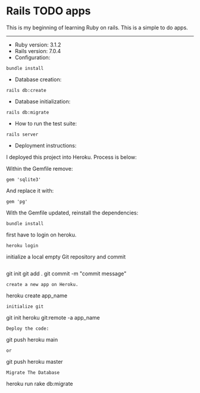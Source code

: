 # Rails TODO apps

This is my beginning of learning Ruby on rails.
This is a simple to do apps.

---

* Ruby version:
    3.1.2
* Rails version:
    7.0.4
* Configuration:
```
bundle install
```
* Database creation:
```
rails db:create
```
* Database initialization:
```
rails db:migrate
```
* How to run the test suite:
```
rails server
```
* Deployment instructions:

I deployed this project into Heroku. Process is below:

Within the Gemfile remove:

```
gem 'sqlite3'
```
And replace it with:
```
gem 'pg'
```
With the Gemfile updated, reinstall the dependencies:
```
bundle install
```
first have to login on heroku.
```
heroku login
```
 initialize a local empty Git repository and commit
```

```
git init
git add .
git commit -m "commit message"
```
create a new app on Heroku.
```
heroku create app_name
```
initialize git
```
git init
heroku git:remote -a app_name
```
Deploy the code:
```
git push heroku main
```
or
```
git push heroku master
```
Migrate The Database
```
heroku run rake db:migrate
```
